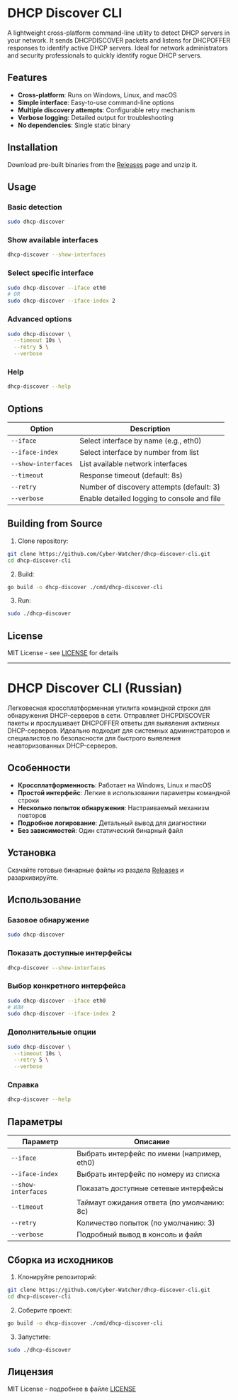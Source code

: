# DHCP Discover CLI

A lightweight cross-platform command-line utility to detect DHCP servers in your network. It sends DHCPDISCOVER packets and listens for DHCPOFFER responses to identify active DHCP servers. Ideal for network administrators and security professionals to quickly identify rogue DHCP servers.

## Features

- **Cross-platform**: Runs on Windows, Linux, and macOS
- **Simple interface**: Easy-to-use command-line options
- **Multiple discovery attempts**: Configurable retry mechanism
- **Verbose logging**: Detailed output for troubleshooting
- **No dependencies**: Single static binary

## Installation

Download pre-built binaries from the [Releases](https://github.com/Cyber-Watcher/dhcp-discover-cli/releases) page and unzip it.

## Usage

### Basic detection
```bash
sudo dhcp-discover
```

### Show available interfaces
```bash
dhcp-discover --show-interfaces
```

### Select specific interface
```bash
sudo dhcp-discover --iface eth0
# OR
sudo dhcp-discover --iface-index 2
```

### Advanced options
```bash
sudo dhcp-discover \
  --timeout 10s \
  --retry 5 \
  --verbose
```

### Help
```bash
dhcp-discover --help
```

## Options
| Option               | Description                                 |
|----------------------|---------------------------------------------|
| `--iface`            | Select interface by name (e.g., eth0)       |
| `--iface-index`      | Select interface by number from list        |
| `--show-interfaces`  | List available network interfaces           |
| `--timeout`          | Response timeout (default: 8s)              |
| `--retry`            | Number of discovery attempts (default: 3)   |
| `--verbose`          | Enable detailed logging to console and file |

## Building from Source

1. Clone repository:
```bash
git clone https://github.com/Cyber-Watcher/dhcp-discover-cli.git
cd dhcp-discover-cli
```

2. Build:
```bash
go build -o dhcp-discover ./cmd/dhcp-discover-cli
```

3. Run:
```bash
sudo ./dhcp-discover
```

## License
MIT License - see [LICENSE](LICENSE) for details

---

# DHCP Discover CLI (Russian)

Легковесная кроссплатформенная утилита командной строки для обнаружения DHCP-серверов в сети. Отправляет DHCPDISCOVER пакеты и прослушивает DHCPOFFER ответы для выявления активных DHCP-серверов. Идеально подходит для системных администраторов и специалистов по безопасности для быстрого выявления неавторизованных DHCP-серверов.

## Особенности

- **Кроссплатформенность**: Работает на Windows, Linux и macOS
- **Простой интерфейс**: Легкие в использовании параметры командной строки
- **Несколько попыток обнаружения**: Настраиваемый механизм повторов
- **Подробное логирование**: Детальный вывод для диагностики
- **Без зависимостей**: Один статический бинарный файл

## Установка

Скачайте готовые бинарные файлы из раздела [Releases](https://github.com/Cyber-Watcher/dhcp-discover-cli/releases) и разархивируйте.

## Использование

### Базовое обнаружение
```bash
sudo dhcp-discover
```

### Показать доступные интерфейсы
```bash
dhcp-discover --show-interfaces
```

### Выбор конкретного интерфейса
```bash
sudo dhcp-discover --iface eth0
# ИЛИ
sudo dhcp-discover --iface-index 2
```

### Дополнительные опции
```bash
sudo dhcp-discover \
  --timeout 10s \
  --retry 5 \
  --verbose
```

### Справка
```bash
dhcp-discover --help
```

## Параметры
| Параметр              | Описание                                      |
|-----------------------|-----------------------------------------------|
| `--iface`             | Выбрать интерфейс по имени (например, eth0)  |
| `--iface-index`       | Выбрать интерфейс по номеру из списка        |
| `--show-interfaces`   | Показать доступные сетевые интерфейсы        |
| `--timeout`           | Таймаут ожидания ответа (по умолчанию: 8с)   |
| `--retry`             | Количество попыток (по умолчанию: 3)         |
| `--verbose`           | Подробный вывод в консоль и файл             |

## Сборка из исходников

1. Клонируйте репозиторий:
```bash
git clone https://github.com/Cyber-Watcher/dhcp-discover-cli.git
cd dhcp-discover-cli
```

2. Соберите проект:
```bash
go build -o dhcp-discover ./cmd/dhcp-discover-cli
```

3. Запустите:
```bash
sudo ./dhcp-discover
```

## Лицензия
MIT License - подробнее в файле [LICENSE](LICENSE)